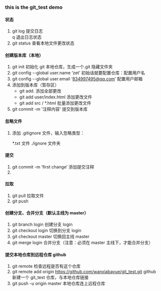 ### this is the git_test demo

#### 状态

1. git log 提交日志  
   q 退出日志状态
2. git status 查看本地文件更改状态

#### 创建版本库（本地）

1. git init 初始化 git 本地仓库，生成一个.git 隐藏文件夹
2. git config --global user.name ‘zet’ 初始话就要配置仓库：配置用户名
3. git config --global user.email ‘834997495@qq.com’ 配置用户邮箱
4. 添加到版本库（暂存区）
   - git add. 添加全部更改
   - git add user/index.html 添加更改文件
   - git add src / \*.html 批量添加更改文件
5. git commit -m '注释内容' 提交到版本库

#### 忽略文件

1. 添加 .gitignore 文件，输入忽略类型：

   \*.txt 文件
   ./ignore 文件夹

#### 提交

1. git commit -m ‘first change’ 添加提交注释
2.

#### 拉取

1. git pull 拉取文件
2. git push

#### 创建分支、合并分支（默认主线为 master）

1. git branch login 创建分支 login
2. git checkout login 切换到分支 login
3. git checkout master 切换回主线 master
4. git merge login 合并分支（注意：必须在 master 主线下，才能合并分支）

#### 提交本地仓库到远程仓库 github

1. git remote 检查远程是否有这个仓库
2. git remote add origin https://github.com/wanxiabayue/git_test.git github 新建一个 git_test 仓库，与本地仓库链接
3. git push -u origin master 本地仓库连上远程仓库
